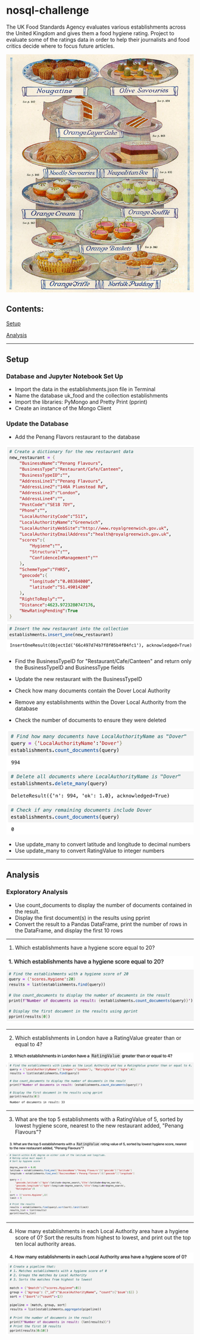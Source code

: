 # nosql-challenge

The UK Food Standards Agency evaluates various establishments across the United Kingdom and gives them a food hygiene rating. Project to evaluate some of the ratings data in order to help their journalists and food critics decide where to focus future articles.


![english food](https://github.com/caitlin-hartley/nosql-challenge/blob/main/images/uk_food_magazine.jpg)

## Contents:

[Setup](https://github.com/caitlin-hartley/nosql-challenge/blob/main/README.md#setup)

[Analysis](https://github.com/caitlin-hartley/nosql-challenge/blob/main/README.md#analysis)


---

## Setup

### Database and Jupyter Notebook Set Up

- Import the data in the establishments.json file in Terminal
- Name the database uk_food and the collection establishments
- Import the libraries: PyMongo and Pretty Print (pprint)
- Create an instance of the Mongo Client

### Update the Database
- Add the Penang Flavors restaurant to the database

![penang](https://github.com/caitlin-hartley/nosql-challenge/blob/main/images/add_penang.png)

- Find the BusinessTypeID for "Restaurant/Cafe/Canteen" and return only the BusinessTypeID and BusinessType fields
- Update the new restaurant with the BusinessTypeID

- Check how many documents contain the Dover Local Authority
- Remove any establishments within the Dover Local Authority from the database
- Check the number of documents to ensure they were deleted

![dover](https://github.com/caitlin-hartley/nosql-challenge/blob/main/images/delete_dover.png)

- Use update_many to convert latitude and longitude to decimal numbers
- Use update_many to convert RatingValue to integer numbers

---

## Analysis

### Exploratory Analysis

- Use count_documents to display the number of documents contained in the result.
- Display the first document(s) in the results using pprint
- Convert the result to a Pandas DataFrame, print the number of rows in the DataFrame, and display the first 10 rows

----

1) Which establishments have a hygiene score equal to 20?

![q1](https://github.com/caitlin-hartley/nosql-challenge/blob/main/images/q1.png)

---

2) Which establishments in London have a RatingValue greater than or equal to 4?

![q2](https://github.com/caitlin-hartley/nosql-challenge/blob/main/images/q2.png)

---

3) What are the top 5 establishments with a RatingValue of 5, sorted by lowest hygiene score, nearest to the new restaurant added, "Penang Flavours"?

![q3](https://github.com/caitlin-hartley/nosql-challenge/blob/main/images/q3.png)

---

4) How many establishments in each Local Authority area have a hygiene score of 0? Sort the results from highest to lowest, and print out the top ten local authority areas.

![q4](https://github.com/caitlin-hartley/nosql-challenge/blob/main/images/q4.png)

